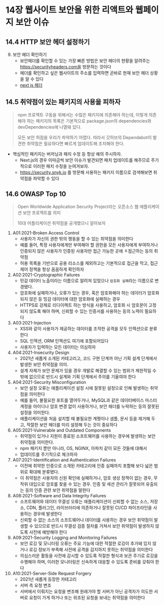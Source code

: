# 14장 웹사이트 보안을 위한 리액트와 웹페이지 보안 이슈

## 14.4 HTTP 보안 헤더 설정하기

9. 보안 헤더 확인하기
   - 보안헤더를 확인할 수 있는 가장 빠른 방법은 보안 헤더의 현황을 알려주는 https://securityheaders.com을 방문하는 것이다
   - 헤더를 확인하고 싶은 웹사이트의 주소를 입력하면 곧바로 현재 보안 헤더 상황을 알 수 있다
   - [next js 헤더](https://nextjs.org/docs/pages/api-reference/next-config-js/headers)

## 14.5 취약점이 있는 패키지의 사용을 피하자

> npm 프로젝트 구동을 위해서는 수많은 패키지에 의존해야 하는데, 이렇게 의존해야 하는 패키지의 목록은 기본적으로 package.json의 dependencies와 devDependencies에 나열돼 있다.
>
> 모든 보안 허점을 우리가 파악하기 어렵다. 따라서 깃허브의 Dependabot이 발견한 취약점은 필요하다면 빠르게 업데이트해 조치해야 한다.

- 핵심적인 패키지는 버저닝과 패치 수정 등 항상 예의 주시하자.
  - Next.js의 경우 이따금씩 보안 이슈가 발견되면 패치 업데이트를 해주므로 주기적으로 이러한 패치 수정을 눈여겨보자.
  - https://security.snyk.io 를 방문해 사용하는 패키지 이름으로 검색해보면 취약점을 파악할 수 있다

## 14.6 OWASP Top 10

> Open Worldwide Application Security Project라는 오픈소스 웹 애플리케이션 보안 프로젝트를 의미
>
> 10대 어플리케이션 취약점을 공개했으니 알아보자

1. A01:2021-Broken Access Control
   - 사용자가 자신의 권한 밖의 행동을 할 수 있는 취약점을 의미한다
   - 예를 들어, 특정 사용자에게만 부여해야 할 권한을 모든 사용자에게 부여하거나 인증되지 않은 사용자가 인증된 사용자만 접근 가능한 곳에 ㅈ점근하는 등의 취약점
   - 허용 목록을 기반으로 공용 리소스를 제외하고는 기본적으로 접근을 막고, 접근 제어 정책을 항상 꼼꼼하게 확인하자
2. A02:2021-Cryptographic Failures
   - 민감 데이터 노출이라는 이름으로 알려져 있었으나 `암호화 실패`라는 이름으로 변경됐다.
   - 암호화에 실패하거나, 오류가 있는 경우, 혹은 암호화해야 하는 데이터가 암호화되지 않은 등 밍감 데이터에 대한 암호화에 실패하는 경우
   - HTTPS로 강제로 리다이렉트 하는 방식을 사용하고, 암호화 시 암호문이 고정되지 않도록 해야 하며, 신뢰할 수 있는 인증서를 사용하는 등의 노력이 필요하다
3. A03:2021-Injection
   - XSS와 같이 사용자가 제공하는 데이터를 조작한 공격을 모두 인젝션으로 분류한다
   - SQL 인젝션, ORM 인젝션도 여기에 포함되어있다
   - 사용자가 입력하는 모든 데이터는 의심하자
4. A04:2021-Insecurity Design
   - 2021년 새롭게 소개된 카테고리고, 코드 구현 단계까 아닌 기획 설계 단계에서 발생한 보안 취약점을 의미.
   - 설계 자체가 보안 문제가 있을 경우 개발로 해결할 수 있는 범위가 제한적일 수 밖에 없으므로 반드시 설계와 기획 단계에서 주의를 기울여야 한다
5. A04:2021-Security Misconfiguration
   - 보안 설정 오류는 애플리케이션 설정 시에 잘못된 설정으로 인해 발생하는 취약점을 의미한다
   - 예를 들어, 불필요한 포트를 열어두거나, MySQL과 같은 데이터베이스 마스터 계정을 아이디나 암호 변경 없이 사용하거나, 보안 헤더를 누락하는 등의 잘못된 설정을 의미한다.
   - 애플리케이션을 처음 설치할 때 불필요한 계쩡이나 샘플, 문서 등을 제거해 두고, 적절한 보안 헤더를 미리 설정해 두는 것이 중요하다
6. A05:2021-Vulnerable and Outdated Components
   - 취약점이 있거나 지원이 종료된 소프트웨어를 사용하는 경우에 발생하는 보안 취약점을 의미한다.
   - npm 패키지 뿐만 아니라, OS, NGINX, 아파치 같이 모든 것들에 대해서
   - 업데이트를 주기적으로 체크하자
7. A07:2021-Identification and Authentication Failures
   - 이전에 취약한 인증으로 소개된 카테고리에 인증 실패까지 포함해 보다 넓은 범위로 확대해 분류됐다.
   - 이 취약점은 사용자의 신원 확인에 실패하거나, 암호 생성 정책이 없는 경우, 무작위 대입으로 암호를 찾을 수 있는 경우. 인증 및 세션 관리가 잘못되어 유출되는 등의 인증 관련 보안 취약점을 말한다
8. A08:2021-Software and Data Integrity Failures
   - 소프트웨어와 데이터 무결성 오류는 애플리케이션이 신뢰할 수 없는 소스, 저장소, CDN, 플러그인, 라이브러리에 의존하거나 잘못된 CI/CD 파이프라인을 사용하는 경우에 발생한다
   - 신뢰할 수 없는 소스의 소프트웨어나 데이터를 사용하는 경우 보안 취약점이 발생할 수 있으므로 반드시 무결성 검증 절차를 거쳐서 보안 취약점이 발생하지 않도록 사전에 예방해야 한다
9. A09:2021-Security Logging and Monitoring Failures
   - 보안 로깅 및 모니터링 오류는 주요 기능에 대한 적절한 로깅이 추가돼 있지 않거나 로깅 정보가 부족해 사전에 공격을 감지하지 못하는 취약점을 의미한다
   - 의심스러운 활동을 사전에 감시할 수 있도록 적절한 형식과 보관 주기로 로깅을 수행해야 하며, 이러한 모니터링은 신속하게 대응할 수 있도록 준비를 갖춰야 한다
10. A10:2021-Server-Side Request Forgery
    - 2021년 새롭게 등장한 카테고리
    - 서버 측 요청 변조
    - 서버에서 이뤄지는 요청을 변조해 원래가야 할 서버가 아닌 공격자가 의도한 서버로 요청이 가게 하거나 또는 위조된 요청을 보내는 취약점을 의미한다
